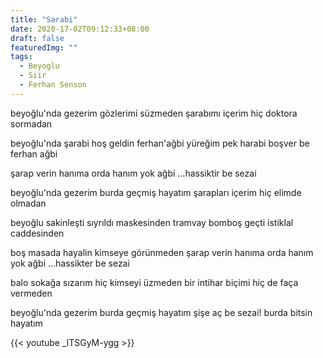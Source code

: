 ```yaml
---
title: "Sarabi"
date: 2020-17-02T09:12:33+08:00
draft: false
featuredImg: ""
tags: 
  - Beyoglu
  - Siir
  - Ferhan Senson
---
```


beyoğlu'nda gezerim
gözlerimi süzmeden
şarabımı içerim
hiç doktora sormadan

beyoğlu'nda şarabi
hoş geldin ferhan'ağbi
yüreğim pek harabi
boşver be ferhan ağbi

şarap verin hanıma
orda hanım yok ağbi
...hassiktir be sezai

beyoğlu'nda gezerim
burda geçmiş hayatım
şarapları içerim
hiç elimde olmadan

beyoğlu sakinleşti
sıyrıldı maskesinden
tramvay bomboş geçti
istiklal caddesinden

boş masada hayalin
kimseye görünmeden
şarap verin hanıma
orda hanım yok ağbi
...hassikter be sezai

balo sokağa sızarım
hiç kimseyi üzmeden
bir intihar biçimi
hiç de faça vermeden

beyoğlu'nda gezerim
burda geçmiş hayatım
şişe aç be sezai!
burda bitsin hayatım



{{< youtube _lTSGyM-ygg >}}